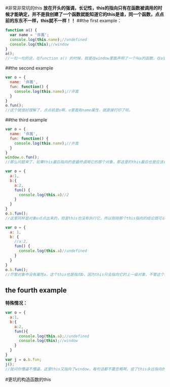 #非常非常坑的this
**放在开头的强调，长记性，this的指向只有在函数被调用的时候才能确定，并不是我创建了一个函数就能知道它的this是谁，同一个函数，点点前的东东不一样，this就不一样！！**
##the first example：
```javascript
function a() {
  var name = '许嵩';
  console.log(this.name);//undefined
  console.log(this);//window
}
a();
//一句一句的说，在function a() 的时候，就是在window里面声明了一个叫a的函数，在a里面有个变量name，但是this指向的是调用a的那个东东，问题来了，a()这样进行的调用，怎么知道谁调的呢，window里面有很多方法，就像用alert的时候不会特地加上window.一样，在window里面声明过的函数直接调用就可以，这样就可以理解了，其实a()就相当于window.a()，那this就是指向.前的那个东东，就是window了对不对。window里面有name吗，并没有，所以自然是undefined，打印this也只会把window打印出来，展开看看特别多的方法。
```
##the second example
```javascript
var o = {
  name: '许嵩',
  fun: function() {
    console.log(this.name);//许嵩
  }
}
o.fun();
//这个就很好理解了，点点前是o啊，o里面有name属性，就直接打印了呗。
```
##the third example
```javascript
var o = {
  name: '许嵩',
  fun: function() {
    console.log(this.name);//许嵩
  }
}
window.o.fun();
//那么问题来了，如果this最后指向的是最终调用它的那个对象，那这里的this最后也是应该指向window的啊，先看下面的代码
```
```javascript
var o = {
  a:1,
  b:{
    a:2,
    fun() {
      console.log(this.a)//2
    }
  }
}
o.b.fun();
//这里同样是对象o点点出来的，但是this也没有执行它，所以刚刚那个this指向的结论就可以更新一下了：第一，如果一个函数中有this，但是它没有被上一级的对象所调用，那么this指向的就是window（严格模式不考虑先）；第二，如果一个函数中有this，这个函数有被上一级对象所调用，那么this指向的就是上一级对象；第三，如果一个函数中有this，这个函数中包含多个对象，尽管这个函数是被最外层的对象所调用，但是this指向的也只是它上一级的对象，往下看
```
```javascript
var o = {
  a: 1,
  b: {
    //a:2,
    fun() {
      console.log(this.a)//undefined
    }
  }
}
o.b.fun();
//尽管对象中没有属性a，这个this也是指向b，因为this只会指向它的上一级对象，不管这个对象中有没有this要的东西。
```
## the fourth example
**特殊情况：**
```javascript
var o = {
  a:1,
  b:{
    a:2,
    fun(){
      console.log(this.a);//undefined
      console.log(this);//window
    }
  }
}
var j = o.b.fun;
j();
//就问你懵逼不懵逼，这里this又指向了window，每句话都不要忽略啊，说了this永远指向的是最后调用它的对象，也就是看它执行的时候是被谁调用的。虽然这个例子里面，函数fun是被b所引用的，但是将fun赋值给变量j的时候并没有执行它，当执行它的时候已经是window在调用了，三third example里面，fun直接就被调用了。
```
#更坑的构造函数的this




















